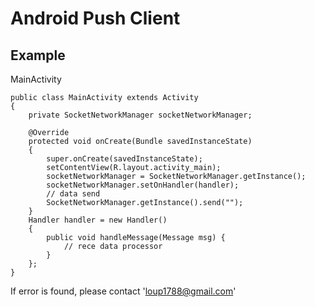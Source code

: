 Android Push Client
==================================================


Example
--------------------------------------
MainActivity
    
	public class MainActivity extends Activity
	{
		private SocketNetworkManager socketNetworkManager;
		
		@Override
		protected void onCreate(Bundle savedInstanceState) 
		{
			super.onCreate(savedInstanceState);
			setContentView(R.layout.activity_main);
			socketNetworkManager = SocketNetworkManager.getInstance();
			socketNetworkManager.setOnHandler(handler);
			// data send
			SocketNetworkManager.getInstance().send("");
		}
		Handler handler = new Handler() 
		{
			public void handleMessage(Message msg) {
				// rece data processor
			}
		};
	}


	
  
If error is found, please contact 'loup1788@gmail.com'
